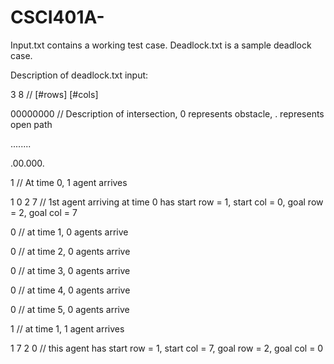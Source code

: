 # CSCI401A-

Input.txt contains a working test case. Deadlock.txt is a sample deadlock case.

Description of deadlock.txt input:

3 8         // [#rows] [#cols]

00000000    // Description of intersection, 0 represents obstacle, . represents open path

........

.00.000.


1           // At time 0, 1 agent arrives

1 0 2 7     // 1st agent arriving at time 0 has start row = 1, start col = 0, goal row = 2, goal col = 7

0           // at time 1, 0 agents arrive

0           // at time 2, 0 agents arrive

0           // at time 3, 0 agents arrive

0           // at time 4, 0 agents arrive

0           // at time 5, 0 agents arrive

1           // at time 1, 1 agent arrives

1 7 2 0     // this agent has start row = 1, start col = 7, goal row = 2, goal col = 0
